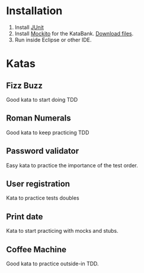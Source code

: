 # Installation
1. Install [JUnit](http://junit.org/)
2. Install [Mockito](http://mockito.org/) for the KataBank. [Download files](https://code.google.com/p/mockito/downloads/list).
2. Run inside Eclipse or other IDE.

# Katas
## Fizz Buzz
Good kata to start doing TDD
## Roman Numerals
Good kata to keep practicing TDD
## Password validator
Easy kata to practice the importance of the test order.
## User registration
Kata to practice tests doubles
## Print date
Kata to start practicing with mocks and stubs.
## Coffee Machine
Good kata to practice outside-in TDD.